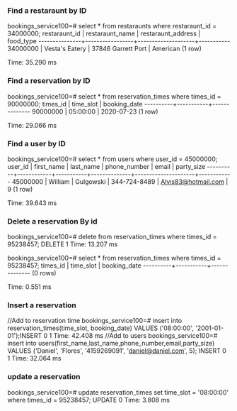 
### Find a restaraunt by ID


bookings_service100=# select * from restaraunts where restaraunt_id = 34000000;
 restaraunt_id | restaraunt_name | restaraunt_address | food_type
---------------+-----------------+--------------------+-----------
      34000000 | Vesta's Eatery  | 37846 Garrett Port | American
(1 row)

Time: 35.290 ms


### Find a reservation by ID


bookings_service100=# select * from reservation_times where times_id = 90000000;
 times_id | time_slot | booking_date
----------+-----------+--------------
 90000000 | 05:00:00  | 2020-07-23
(1 row)

Time: 29.066 ms

### Find a user by ID

bookings_service100=# select * from users where user_id = 45000000;
 user_id  | first_name | last_name | phone_number |        email        | party_size
----------+------------+-----------+--------------+---------------------+------------
 45000000 | William    | Gulgowski | 344-724-8489 | Alvis83@hotmail.com |          9
(1 row)

Time: 39.643 ms

### Delete a reservation By id

bookings_service100=# delete from reservation_times where times_id = 95238457;
DELETE 1
Time: 13.207 ms

bookings_service100=# select * from reservation_times where times_id = 95238457;
 times_id | time_slot | booking_date
----------+-----------+--------------
(0 rows)

Time: 0.551 ms

### Insert a reservation

//Add to reservation time
bookings_service100=# insert into reservation_times(time_slot, booking_date) VALUES ('08:00:00', '2001-01-01');INSERT 0 1
Time: 42.408 ms
//Add to users
bookings_service100=# insert into users(first_name,last_name,phone_number,email,party_size) VALUES ('Daniel', 'Flores', '4159269091', 'daniel@daniel.com', 5);
INSERT 0 1
Time: 32.064 ms

### update a reservation

bookings_service100=# update reservation_times set time_slot = '08:00:00'  where times_id = 95238457;
UPDATE 0
Time: 3.808 ms
